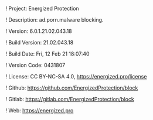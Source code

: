 ! Project: Energized Protection

! Description: ad.porn.malware blocking.

! Version: 6.0.1.21.02.043.18

! Build Version: 21.02.043.18

! Build Date: Fri, 12 Feb 21 18:07:40

! Version Code: 0431807

! License: CC BY-NC-SA 4.0, https://energized.pro/license

! Github: https://github.com/EnergizedProtection/block

! Gitlab: https://gitlab.com/EnergizedProtection/block


! Web: https://energized.pro
